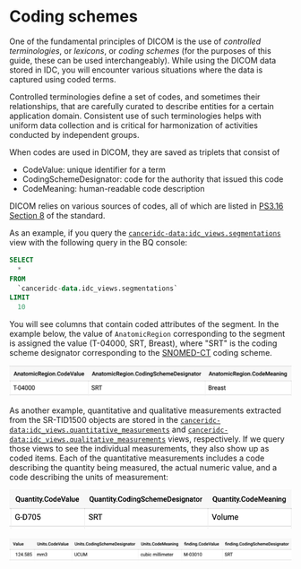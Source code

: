 # Coding schemes

One of the fundamental principles of DICOM is the use of _controlled terminologies_, or _lexicons_, or _coding schemes_ \(for the purposes of this guide, these can be used interchangeably\). While using the DICOM data stored in IDC, you will encounter various situations where the data is captured using coded terms.

Controlled terminologies define a set of codes, and sometimes their relationships, that are carefully curated to describe entities for a certain application domain. Consistent use of such terminologies helps with uniform data collection and is critical for harmonization of activities conducted by  independent groups.

When codes are used in DICOM, they are saved as triplets that consist of

* CodeValue: unique identifier for a term
* CodingSchemeDesignator: code for the authority that issued this code
* CodeMeaning: human-readable code description

DICOM relies on various sources of codes, all of which are listed in [PS3.16 Section 8](http://dicom.nema.org/medical/dicom/current/output/chtml/part16/chapter_8.html) of the standard. 

As an example, if you query the [`canceridc-data:idc_views.segmentations`](https://console.cloud.google.com/bigquery?project=canceridc-data&p=canceridc-data&d=idc_views&t=segmentations&page=table) view with the following query in the BQ console:

```sql
SELECT
  *
FROM
  `canceridc-data.idc_views.segmentations`
LIMIT
  10
```

You will see columns that contain coded attributes of the segment. In the example below, the value of `AnatomicRegion` corresponding to the segment is assigned the value \(T-04000, SRT, Breast\), where "SRT" is the coding scheme designator corresponding to the [SNOMED-CT](http://www.snomed.org/) coding scheme.

![](../.gitbook/assets/anatomic_region_bq.png)

As another example, quantitative and qualitative measurements extracted from the SR-TID1500 objects are stored in the [`canceridc-data:idc_views.quantitative_measurements`](https://console.cloud.google.com/bigquery?project=canceridc-data&p=canceridc-data&d=idc_views&t=quantitative_measurements&page=table) and [`canceridc-data:idc_views.qualitative_measurements`](https://console.cloud.google.com/bigquery?project=canceridc-data&p=canceridc-data&d=idc_views&t=qualitative_measurements&page=table) views, respectively. If we query those views to see the individual measurements, they also show up as coded items. Each of the quantitative measurements includes a code describing the quantity being measured, the actual numeric value, and a code describing the units of measurement:

![](../.gitbook/assets/volume_srt_bq.png)

![](../.gitbook/assets/volume_value_bq.png)



